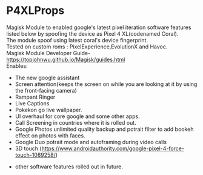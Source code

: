 # P4XLProps
Magisk Module to enabled google's latest pixel iteration software features listed below by spoofing the device as Pixel 4 XL(codenamed Coral).  
The module spoof using latest coral's device fingerprint.  
Tested on custom roms : PixelExperience,EvolutionX and Havoc.  
Magisk Module Developer Guide-https://topjohnwu.github.io/Magisk/guides.html  
Enables:
- The new google assistant
- Screen attention(keeps the screen on while you are looking at it by using the front-facing camera)
- Rampant Ringer
- Live Captions
- Pokekon go live wallpaper.
- UI overhaul for core google and some other apps.
- Call Screening in countries where it is rolled out.
- Google Photos unlimited quality backup and potrait filter to add bookeh effect on photos with faces.
- Google Duo potrait mode and autoframing during video calls
- 3D touch (https://www.androidauthority.com/google-pixel-4-force-touch-1089258/)
+ other software features rolled out in future.
